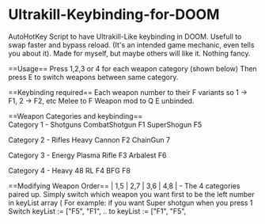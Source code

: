 # Ultrakill-Keybinding-for-DOOM
AutoHotKey Script to have Ultrakill-Like keybinding in DOOM.
Usefull to swap faster and bypass reload. (It's an intended game mechanic, even tells you about it).
Made for myself, but maybe others will like it. Nothing fancy.

==Usage==
Press 1,2,3 or 4 for each weapon category (shown below)
Then press E to switch weapons between same category.

==Keybinding required==
    Each weapon number to their F variants so 1 -> F1, 2 -> F2, etc
    Melee to F
    Weapon mod to Q
    E unbinded.
        
==Weapon Categories and keybinding==    
Category 1 - Shotguns 
CombatShotgun F1
SuperShogun F5

Category 2 - Rifles 
Heavy Cannon F2
ChainGun 7

Category 3 - Energy 
Plasma Rifle F3
Arbalest F6

Category 4 - Heavy 48
RL F4
BFG F8


==Modifying Weapon Order==
| 1,5 | 2,7 | 3,6 | 4,8 | - The 4 categories paired up.
Simply switch which weapon you want first to be the left number in keyList array (
For example: if you want Super shotgun when you press 1 
Switch keyList := ["F5", "F1", .. to keyList := ["F1", "F5",


